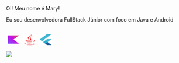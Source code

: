 OI! Meu nome é Mary!

Eu sou desenvolvedora FullStack Júnior com foco em Java e Android

<div style="display: inline_block"><br>
<img align="center" alt="Mary-Kt" height="30" width="40" src="https://raw.githubusercontent.com/devicons/devicon/master/icons/kotlin/kotlin-original.svg">
  
<img align="center" alt="Mary-Java" height="30" width="40" src="https://raw.githubusercontent.com/devicons/devicon/master/icons/java/java-plain.svg">
  
<img align="center" alt="Rafa-React" height="30" width="40" src="https://raw.githubusercontent.com/devicons/devicon/master/icons/flutter/flutter-original.svg">
   
</div>
<br>

<div> 
  <a href="https://instagram.com/marysoarez" target="_blank"><img src="https://img.shields.io/badge/-Instagram-%23E4405F?style=for-the-badge&logo=instagram&logoColor=white" target="_blank"></a>
    
</div>
